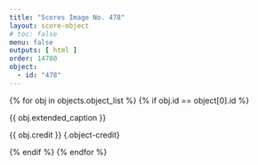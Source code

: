 ```yaml
---
title: "Scores Image No. 478"
layout: score-object
# toc: false
menu: false
outputs: [ html ]
order: 14780
object:
  - id: "478"
---
```


{% for obj in objects.object_list %}
{% if obj.id == object[0].id %}

{{ obj.extended_caption }}

{{ obj.credit }} {.object-credit}

{% endif %}
{% endfor %}

